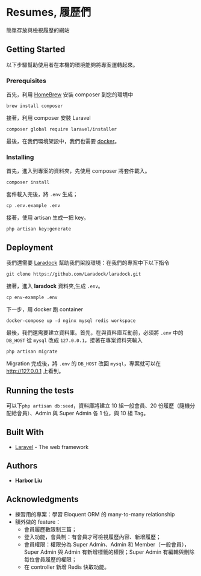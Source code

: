 # Resumes, 履歷們

簡單存放與檢視履歷的網站

## Getting Started

以下步驟幫助使用者在本機的環境能夠將專案運轉起來。

### Prerequisites

首先，利用 [HomeBrew](https://brew.sh) 安裝 composer 到您的環境中

```
brew install composer
```

接著，利用 composer 安裝 Laravel

```
composer global require laravel/installer
```

最後，在我們環境架設中，我們也需要 [docker](https://www.docker.com)。

### Installing

首先，進入到專案的資料夾，先使用 composer 將套件載入。

```
composer install
```

套件載入完後，將 `.env` 生成；
```
cp .env.example .env
```
接著，使用 artisan 生成一把 key。
```
php artisan key:generate
```

## Deployment

我們還需要 [Laradock](http://laradock.io) 幫助我們架設環境：在我們的專案中下以下指令


```
git clone https://github.com/Laradock/laradock.git
```

接著，進入 **laradock** 資料夾,生成 `.env`。

```
cp env-example .env
```

下一步，用 docker 跑 container

```
docker-compose up -d nginx mysql redis workspace
```
最後，我們還需要建立資料庫。首先，在與資料庫互動前，必須將 `.env` 中的 `DB_HOST` 從 `mysql` 改成 `127.0.0.1`，接著在專案資料夾輸入
```
php artisan migrate
```
Migration 完成後，將 `.env` 的 `DB_HOST` 改回 `mysql`，專案就可以在 http://127.0.0.1 上看到。

## Running the tests

可以下`php artisan db:seed`，資料庫將建立 10 組一般會員、20 份履歷（隨機分配給會員）、Admin 與 Super Admin 各 1 位，與 10 組 Tag。

## Built With

* [Laravel](http://laravel.com) - The web framework

## Authors

* **Harbor Liu** 

## Acknowledgments

* 練習用的專案：學習 Eloquent ORM 的 many-to-many relationship
* 額外做的 feature：
    * 會員履歷數限制三篇；
    * 登入功能，會員制：有會員才可檢視履歷內容、新增履歷；
    * 會員權限：權限分為 Super Admin、Admin 和 Member（一般會員），Super Admin 與 Admin 有新增標籤的權限；Super Admin 有編輯與刪除每位會員履歷的權限；
    * 在 controller 新增 Redis 快取功能。
